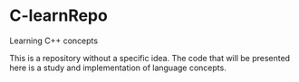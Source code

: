 # C-learnRepo
Learning C++ concepts

This is a repository without a specific idea. The code that will be presented here is a study and implementation of language concepts.
